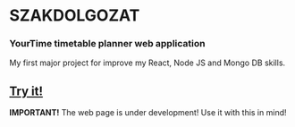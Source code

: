 # SZAKDOLGOZAT
### YourTime timetable planner web application

My first major project for improve my React, Node JS and Mongo DB skills.

## [Try it!](https://www.google.com)

**IMPORTANT!** The web page is under development! Use it with this in mind!



